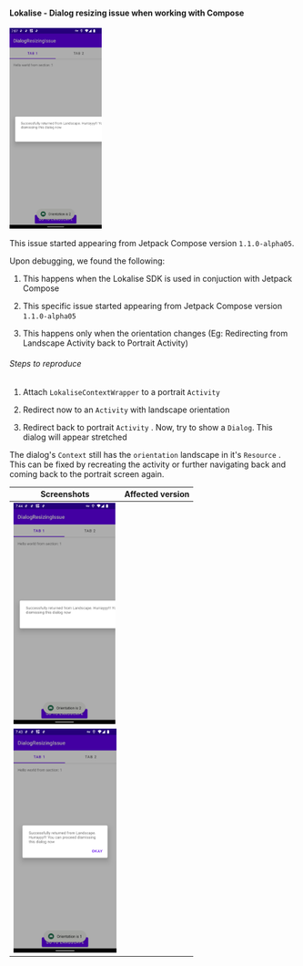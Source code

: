 #### Lokalise - Dialog resizing issue when working with Compose

<img src="Screenshot_20220627_204853.png" title="" alt="" width="162">

This issue started appearing from Jetpack Compose version `1.1.0-alpha05`. 

Upon debugging, we found the following:

1. This happens when the Lokalise SDK is used in conjuction with Jetpack Compose

2. This specific issue started appearing from Jetpack Compose version `1.1.0-alpha05`

3. This happens only when the orientation changes (Eg: Redirecting from Landscape Activity back to Portrait Activity)

###### Steps to reproduce

1. Attach `LokaliseContextWrapper` to a portrait `Activity`

2. Redirect now to an `Activity` with landscape orientation

3. Redirect back to portrait `Activity` . Now, try to show a `Dialog`. This dialog will appear stretched

The dialog's `Context` still has the  `orientation` landscape in it's `Resource` . This can be fixed by recreating the activity or further navigating back and coming back to the portrait screen again.

| Screenshots                                                       | Affected version |
| ----------------------------------------------------------------- | ---------------- |
| <img title="" src="Screenshot_with_issue.png" alt="" width="179"> |                  |
| <img src="Screenshot_without_issue.png" title="" alt="" width="181"> |                  |
